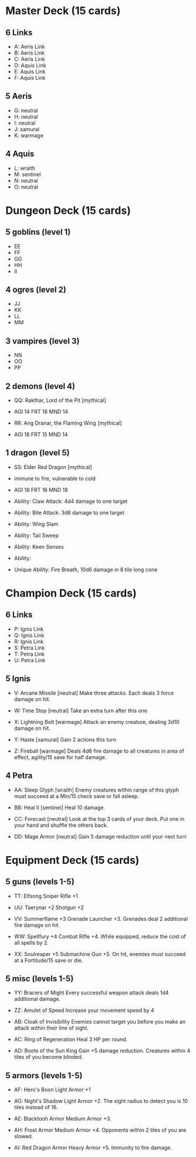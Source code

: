 # Master Deck (15 cards)

## 6 Links
* A: Aeris Link
* B: Aeris Link
* C: Aeris Link
* D: Aquis Link
* E: Aquis Link
* F: Aquis Link

## 5 Aeris
- G: neutral
- H: neutral
- I: neutral
- J: samurai
- K: warmage

## 4 Aquis
- L: wraith
- M: sentinel
- N: neutral
- O: neutral

# Dungeon Deck (15 cards)

## 5 goblins (level 1)
* EE
* FF
* GG
* HH
* II

## 4 ogres (level 2)
* JJ
* KK
* LL
* MM

## 3 vampires (level 3)
* NN
* OO
* PP

## 2 demons (level 4)
* QQ: Rakthar, Lord of the Pit [mythical]
- AGI 14 FRT 18 MND 14

* RR: Ang Dranar, the Flaming Wing [mythical]
- AGI 18 FRT 15 MND 14

## 1 dragon (level 5)
* SS: Elder Red Dragon [mythical]
- immune to fire, vulnerable to cold

- AGI 18 FRT 18 MND 18
- Ability: Claw Attack: 4d4 damage to one target
- Ability: Bite Attack: 3d6 damage to one target
- Ability: Wing Slam
- Ability: Tail Sweep
- Ability: Keen Senses
- Ability:

- Unique Ability: Fire Breath, 10d6 damage in 8 tile long cone

# Champion Deck (15 cards)

## 6 Links
* P: Ignis Link
* Q: Ignis Link
* R: Ignis Link
* S: Petra Link
* T: Petra Link
* U: Petra Link

## 5 Ignis
- V: Arcane Missile [neutral]
Make three attacks. Each deals 3 force damage on hit.

- W: Time Stop [neutral]
Take an extra turn after this one

- X: Lightning Bolt [warmage]
Attack an enemy creature, dealing 3d10 damage on hit.

- Y: Haste [samurai]
Gain 2 actions this turn

- Z: Fireball [warmage]
Deals 4d6 fire damage to all creatures in area of effect, agility/15 save for half damage.

## 4 Petra
- AA: Sleep Glyph [wraith]
Enemy creatures within range of this glyph must succeed at a Min/15 check save or fall asleep.

- BB: Heal II [sentinel]
Heal 10 damage.

- CC: Forecast [neutral]
Look at the top 3 cards of your deck. Put one in your hand and shuffle the others back.

- DD: Mage Armor [neutral]
Gain 5 damage reduction until your next turn

# Equipment Deck (15 cards)
## 5 guns (levels 1-5)
* TT: Elfsong
Sniper Rifle +1

* UU: Taerynar +2
Shotgun +2

* VV: Summerflame +3
Grenade Launcher +3. Grenades deal 2 additional fire damage on hit.

* WW: Spellfury +4
Combat Rifle +4. While equipped, reduce the cost of all spells by 2.

* XX: Soulreaper +5
Submachine Gun +5. On hit, enemies must succeed at a Fortitude/15 save or die.

## 5 misc (levels 1-5)
* YY: Bracers of Might
Every successful weapon attack deals 1d4 additional damage.

* ZZ:  Amulet of Speed
Increase your movement speed by 4

* AB: Cloak of Invisibility
Enemies cannot target you before you make an attack within their line of sight.

* AC: Ring of Regeneration
Heal 3 HP per round.

* AD: Boots of the Sun King
Gain +5 damage reduction. Creatures within 4 tiles of you become blinded.

## 5 armors (levels 1-5)
* AF: Hero's Boon
Light Armor +1

* AG: Night's Shadow
Light Armor +2. The sight radius to detect you is 10 tiles instead of 16.

* AE: Blacktooh Armor
Medium Armor +3.

* AH: Frost Armor
Medium Armor +4. Opponents within 2 tiles of you are slowed.

* AI: Red Dragon Armor
Heavy Armor +5. Immunity to fire damage.
